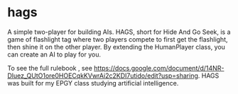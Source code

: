 hags
====

A simple two-player for building AIs. HAGS, short for Hide And Go Seek, is a game of flashlight tag where two players compete to first get the flashlight, then shine it on the other player. By extending the HumanPlayer class, you can create an AI to play for you.

To see the full rulebook , see https://docs.google.com/document/d/14NR-Dluez_QUtO1ore0HOECqkKVwrAi2c2KDI7utido/edit?usp=sharing. HAGS was built for my EPGY class studying artificial intelligence. 
